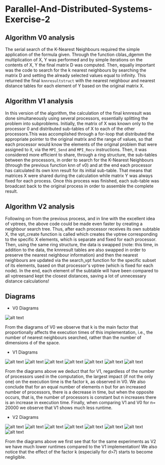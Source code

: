 # Parallel-And-Distributed-Systems-Exercise-2

## Algorithm V0 analysis

The serial search of the K-Nearest Neighbours required the simple application of the formula given. Through the function cblas_dgemm the multiplication of X, Y was performed and by simple iterations on the contents of X, Y the final matrix D was computed. Then, equally important was the code to search for the k nearest neighbours by searching the matrix D and setting the already selected values equal to infinity. This returned the final `knnresultstruct` with the nearest neighbour and nearest distance tables for each element of Y based on the original matrix X.

## Algorithm V1 analysis

In this version of the algorithm, the calculation of the final knnresult was done simultaneously using several processors, essentially splitting the problem into subproblems. Initially, the matrix of X was known only to the processor 0 and distributed sub-tables of X to each of the other processors.This was accomplished through a for-loop that distributed the appropriate pointer to the original matrix and the range of values, so that each processor would know the elements of the original problem that were assigned to it, via the `MPI_Send` and `MPI_Recv` instructions. Then, it was considered more efficient to share, through a ring structure, the sub-tables between the processors, in order to search for the K-Nearest Neighbours (through the previous function knn of v0) and at the end each processor has calculated its own knn result for its initial sub-table. That means that matrices X were shared during the calculation while matrix Y was always fixed for each process. Once this process was finished, each sub-table was broadcast back to the original process in order to assemble the complete result.

## Algorithm V2 analysis

Following on from the previous process, and in line with the excellent idea of vptrees, the above code could be made even faster by creating a neighbour search tree. Thus, after each processor receives its own subtable X, the vpt_create function is called which creates the vptree corresponding to the specific X elements, which is separate and fixed for each processor. Then, using the same ring structure, the data is swapped (note: this time, in addition to the data, the knnresult tables are also swapped in order to preserve the nearest neighbour information) and then the nearest neighbours are updated via the search_vpt function for the specific subset of its elements, based on that processor's vptree (which is fixed for each node). In the end, each element of the subtable will have been compared to all vptreesand kept the closest distances, saving a lot of unnecessary distance calculations!

## Diagrams

- V0 Diagrams

![alt text](/diagrams/v0.png "Diagram")

From the diagrams of V0 we observe that k is the main factor that proportionally affects the execution times of this implementation, i.e., the number of nearest neighbours searched, rather than the number of dimensions d of the space.

- V1 Diagrams

![alt text](/diagrams/v1/n=20000p=2.jpg "Diagram")
![alt text](/diagrams/v1/n=20000p=4.jpg "Diagram")
![alt text](/diagrams/v1/n=50000p=4.jpg "Diagram")
![alt text](/diagrams/v1/n=32000p=8.jpg "Diagram")
![alt text](/diagrams/v1/n=64000p=8.jpg "Diagram")
![alt text](/diagrams/v1/n=60000p=15.jpg "Diagram")
![alt text](/diagrams/v1/n=90000p=15.jpg "Diagram")

From the diagrams above we deduct that for V1, regardless of the number of processors used in the computation, the largest impact (if not the only one) on the execution time is the factor k, as observed in V0. We also conclude that for an equal number of elements n but for an increased number of processors, there is a decrease in time, but when the opposite occurs, that is, the number of processors is constant but n increases there is an increase in execution time. Finally, when comparing V1 and V0 for n= 20000 we observe that V1 shows much less runtime.

- V2 Diagrams

![alt text](/diagrams/v2/n=20000p=2.jpg "Diagram")
![alt text](/diagrams/v2/n=20000p=4.jpg "Diagram")
![alt text](/diagrams/v2/n=50000p=4.jpg "Diagram")
![alt text](/diagrams/v2/n=64000p=4.jpg "Diagram")
![alt text](/diagrams/v2/n=32000p=8.jpg "Diagram")
![alt text](/diagrams/v2/n=64000p=8.jpg "Diagram")
![alt text](/diagrams/v2/n=60000p=15.jpg "Diagram")
![alt text](/diagrams/v2/n=90000p=15.jpg "Diagram")

From the diagrams above we first see that for the  same experiments as V2 we have much lower runtimes compared to the V1 implementation! We also notice that the effect of the factor k (especially for d>7) starts to become negligible.
